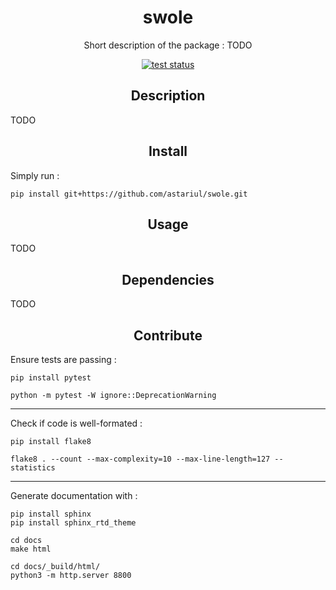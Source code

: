 <h1 align="center">swole</h1>
<p align="center">Short description of the package : TODO</p>

<p align="center"><a href="https://github.com/astariul/swole/actions"><img src="https://github.com/astariul/swole/workflows/tests/badge.svg" alt="test status" /></a></p>

<h2 align="center">Description</h2>

TODO

<h2 align="center">Install</h2>

Simply run :

```console
pip install git+https://github.com/astariul/swole.git
```

<h2 align="center">Usage</h2>

TODO

<h2 align="center">Dependencies</h2>

TODO

<h2 align="center">Contribute</h2>

Ensure tests are passing :

```console
pip install pytest

python -m pytest -W ignore::DeprecationWarning
```

---

Check if code is well-formated :

```console
pip install flake8

flake8 . --count --max-complexity=10 --max-line-length=127 --statistics
```

---

Generate documentation with :

```console
pip install sphinx
pip install sphinx_rtd_theme

cd docs
make html

cd docs/_build/html/
python3 -m http.server 8800
```